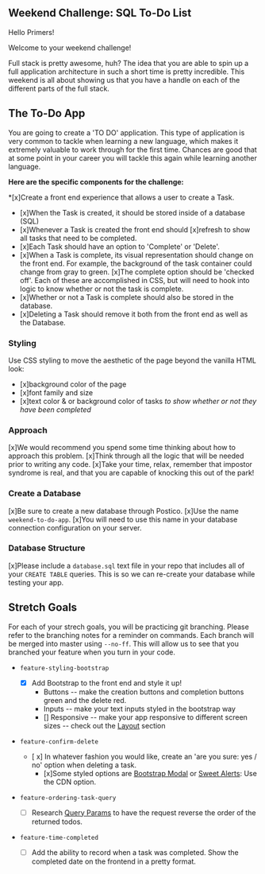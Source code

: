 
## Weekend Challenge: SQL To-Do List

Hello Primers! 

Welcome to your weekend challenge!

Full stack is pretty awesome, huh? The idea that you are able to spin up a full application architecture in such a short time is pretty incredible. This weekend is all about showing us that you have a handle on each of the different parts of the full stack. 

## The To-Do App

You are going to create a 'TO DO' application. This type of application is very common to tackle when learning a new language, which makes it extremely valuable to work through for the first time. Chances are good that at some point in your career you will tackle this again while learning another language.

**Here are the specific components for the challenge:**

*[x]Create a front end experience that allows a user to create a Task.
* [x]When the Task is created, it should be stored inside of a database (SQL)
* [x]Whenever a Task is created the front end should [x]refresh to show all tasks that need to be completed.
* [x]Each Task should have an option to 'Complete' or 'Delete'.
* [x]When a Task is complete, its visual representation should change on the front end. For example, the background of the task container could change from gray to green. [x]The complete option should be  'checked off'. Each of these are accomplished in CSS, but will need to hook into logic to know whether or not the task is complete.
* [x]Whether or not a Task is complete should also be stored in the database.
* [x]Deleting a Task should remove it both from the front end as well as the Database.

### Styling

Use CSS styling to move the aesthetic of the page beyond the vanilla HTML look:
  - [x]background color of the page
  - [x]font family and size
  - [x]text color & or background color of tasks *to show whether or not they have been completed*

### Approach

[x]We would recommend you spend some time thinking about how to approach this problem.
[x]Think through all the logic that will be needed prior to writing any code. 
[x]Take your time, relax, remember that impostor syndrome is real, and that you are capable of knocking this out of the park!

### Create a Database

[x]Be sure to create a new database through Postico. 
[x]Use the name `weekend-to-do-app`. 
[x]You will need to use this name in your database connection configuration on your server.

### Database Structure

[x]Please include a `database.sql` text file in your repo that includes all of your `CREATE TABLE` queries. 
This is so we can re-create your database while testing your app.

## Stretch Goals

For each of your strech goals, you will be practicing git branching. Please refer to the branching notes for a reminder on commands. Each branch will be merged into master using `--no-ff`. This will allow us to see that you branched your feature when you turn in your code.

- `feature-styling-bootstrap` 

    - [x] Add Bootstrap to the front end and style it up!
      -  Buttons -- make the creation buttons and completion buttons green and the delete red.
      -  Inputs -- make your text inputs styled in the bootstrap way
      - [] Responsive -- make your app responsive to different screen sizes -- check out the [Layout](https://getbootstrap.com/docs/4.1/layout/overview/) section

- `feature-confirm-delete`

    - [ x] In whatever fashion you would like, create an 'are you sure: yes / no' option when deleting a task.
        - [x]Some styled options are [Bootstrap Modal](https://getbootstrap.com/docs/4.0/components/modal/) or [Sweet Alerts](https://sweetalert.js.org/guides/): Use the CDN option.

- `feature-ordering-task-query` 

    - [ ]  Research [Query Params](https://expressjs.com/en/api.html#req.query) to have the request reverse the order of the returned todos. 
    
- `feature-time-completed` 

    - [ ]  Add the ability to record when a task was completed. Show the completed date on the frontend in a pretty format.

